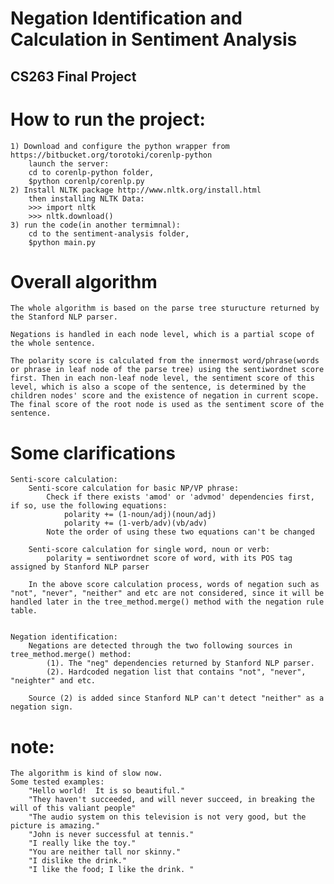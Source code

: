 # Negation Identification and Calculation in Sentiment Analysis
CS263 Final Project
--------------------------------

# How to run the project:
	1) Download and configure the python wrapper from https://bitbucket.org/torotoki/corenlp-python
        launch the server:
		cd to corenlp-python folder,
		$python corenlp/corenlp.py
	2) Install NLTK package http://www.nltk.org/install.html
		then installing NLTK Data:
		>>> import nltk
		>>> nltk.download()
	3) run the code(in another termimnal):
		cd to the sentiment-analysis folder,
		$python main.py

# Overall algorithm
	
	The whole algorithm is based on the parse tree sturucture returned by the Stanford NLP parser.

	Negations is handled in each node level, which is a partial scope of the whole sentence. 

	The polarity score is calculated from the innermost word/phrase(words or phrase in leaf node of the parse tree) using the sentiwordnet score first. Then in each non-leaf node level, the sentiment score of this level, which is also a scope of the sentence, is determined by the children nodes' score and the existence of negation in current scope. The final score of the root node is used as the sentiment score of the sentence.

# Some clarifications

	Senti-score calculation:
		Senti-score calculation for basic NP/VP phrase:
			Check if there exists 'amod' or 'advmod' dependencies first, if so, use the following equations:
				polarity += (1-noun/adj)(noun/adj)
				polarity += (1-verb/adv)(vb/adv)
			Note the order of using these two equations can't be changed

		Senti-score calculation for single word, noun or verb:
			polarity = sentiwordnet score of word, with its POS tag assigned by Stanford NLP parser

		In the above score calculation process, words of negation such as "not", "never", "neither" and etc are not considered, since it will be handled later in the tree_method.merge() method with the negation rule table.


	Negation identification:
		Negations are detected through the two following sources in tree_method.merge() method:
			(1). The "neg" dependencies returned by Stanford NLP parser.
			(2). Hardcoded negation list that contains "not", "never", "neighter" and etc.

		Source (2) is added since Stanford NLP can't detect "neither" as a negation sign.	



# note:
	The algorithm is kind of slow now.
	Some tested examples:
		"Hello world!  It is so beautiful."
		"They haven't succeeded, and will never succeed, in breaking the will of this valiant people"
		"The audio system on this television is not very good, but the picture is amazing."
		"John is never successful at tennis."
		"I really like the toy."
		"You are neither tall nor skinny."
		"I dislike the drink."
		"I like the food; I like the drink. "
